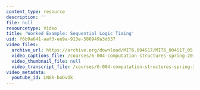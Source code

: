 ```yaml
---
content_type: resource
description: ''
file: null
resourcetype: Video
title: 'Worked Example: Sequential Logic Timing'
uid: f6b9a641-aaf3-ee9a-913e-586949a3d637
video_files:
  archive_url: https://archive.org/download/MIT6.004S17/MIT6_004S17_05-02-08-01_300k.mp4
  video_captions_file: /courses/6-004-computation-structures-spring-2017/5abbdfbf8228536990dfc2a73cdfc57b_LN0k-boDvOk.vtt
  video_thumbnail_file: null
  video_transcript_file: /courses/6-004-computation-structures-spring-2017/7c25e0e9b7bc2fede017c642df40680c_LN0k-boDvOk.pdf
video_metadata:
  youtube_id: LN0k-boDvOk
---
```

